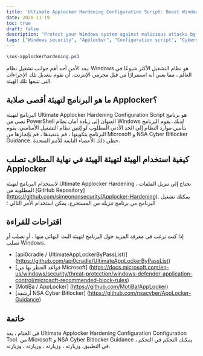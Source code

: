 ```yaml
---
title: 'Ultimate Applocker Hardening Configuration Script: Boost Windows Security'
date: 2020-11-19
toc: true
draft: false
description: "Protect your Windows system against malicious attacks by using the Ultimate Applocker Hardening Configuration Script."
tags: ["Windows security", "Applocker", "Configuration script", "Cybersecurity", "Malware protection", "Threat prevention", "PowerShell script", "Microsoft recommended block rules", "Compliance", "NSA Cyber Bitlocker Guidance", "Application control", "Hardening Windows", "Cyber threats", "Computer protection", "Cyber defense", "Secure Windows", "Ultimate Applocker ByPass List", "Windows Defender", "System lockdown", "sos-applockerhardening.ps1"]
---
```

```powershell
\sos-applockerhardening.ps1
```

 يعد الأمن أحد أهم جوانب تشغيل نظام. Windows هو نظام التشغيل الأكثر شيوعًا في العالم ، مما يعني أنه استمرارًا من قبل مجرمي الإنترنت. أن تقوم بتعديل تلك الإجراءات التي تتبعها تلك الهيئة.  ## ما هو البرنامج لتهيئة أقصى صلابة Applocker؟  البرنامج لتهيئة Ultimate Applocker Hardening Configuration Script هو برنامج نصي من PowerShell العنوان إلى زيادة أمان نظام Windows لديك. يقوم البرنامج بتأمين موارد النظام إلى الحد الأدنى المطلوب لو إثنين نظام التشغيل الأساسي. يقوم البرنامج بتكوينها ، قم بتنفيذها ، قم بإنجازها من Microsoft و NSA Cyber Bitlocker Guidance. حظي ذلك الأعضاء التابعة للأمم المتحدة.  ## كيفية استخدام الهيئة لتهيئة الهيئة في نهاية المطاف تصلب Applocker  لاستخدام البرنامج لتهيئة Ultimate Applocker Hardening ، تحتاج إلى تنزيل الملفات المطلوبة من [GitHub Repository] (https://github.com/simeononsecurity/Applocker-Hardening). يمكنك تشغيل البرنامج من برنامج تنزيله من المستخرج. يمكن استخدام الأمر التالي ؛   ## اقتراحات للقراءة  إذا كنت ترغب في معرفة المزيد حول البرنامج لتهيئة البث النهائي منها ، أو تصلب أو تصلب Windows.  - [api0cradle / UltimateAppLockerByPassList)] (https://github.com/api0cradle/UltimateAppLockerByPassList) - [قواعد الحظر بها من Microsoft] (https://docs.microsoft.com/en-us/windows/security/threat-protection/windows-defender-application-control/microsoft-recommended-block-rules) - [MotiBa / AppLocker] (https://github.com/MotiBa/AppLocker) - [أرشفة NSA Cyber Bitlocker] (https://github.com/nsacyber/AppLocker-Guidance)  ## خاتمة  في الختام ، يعد Ultimate Applocker Hardening Configuration Configuration Tool. من Microsoft و NSA Cyber Bitlocker Guidance ، يمكنك التحكم في التحكم في التطبيق. وزيارته ، وزيارته ، وزيارته ، وزيارته.